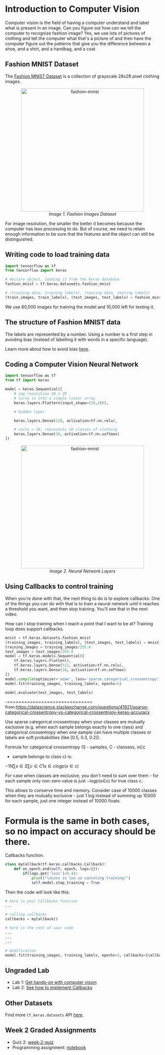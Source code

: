# Introduction to Computer Vision

Computer vision is the field of having a computer understand and label what is present in an image. Can you figure out how can we tell the computer to recognize fashion image? Yes, we use lots of pictures of clothing and tell the computer what that's a picture of and then have the computer figure out the patterns that give you the difference between a shoe, and a shirt, and a handbag, and a coat

## Fashion MNIST Dataset
The [Fashion MNIST Dataset](https://github.com/zalandoresearch/fashion-mnist) is a collection of grayscale 28x28 pixel clothing images.
<p align="center">
    <img src="img/capture-1.PNG" width="400" alt="fashion-mnist"><br>
    <i>Image 1. Fashion Images Dataset</i>
</p>

For image resolution, the smaller the better it becomes because the computer has less processing to do. But of course, we need to retain enough information to be sure that the features and the object can still be distinguished.

## Writing code to load training data
```python
import tensorflow as tf
from tensorflow import keras

# declare object, loading it from the keras database
fashion_mnist = tf.keras.dataseets.fashion_mnist

# (training data, training labels), (testing data, testing labels)
(train_images, train_labels), (test_images, test_labels) = fashion_minst.load_data()
```

We use 60,000 images for training the model and 10,000 left for testing it. 

## The structure of Fashion MNIST data
The labels are represented by a number. Using a number is a first step in avoiding bias (instead of labelling it with words in a specific language).

Learn more about how to avoid bias [here](https://ai.google/responsibilities/responsible-ai-practices/).

## Coding a Computer Vision Neural Network
```python
import tensorflow as tf
from tf import keras

model = keras.Sequential([
    # img resolution 28 x 28
    # turns in into a simple linear array
    keras.layers.Flattern(input_shape=(28,28)), 

    # hidden layer

    keras.layers.Dense(128, activation=tf.nn.relu),

    # units = 10, represents 10 classes of clothing
    keras.layers.Dense(10, activation=tf.nn.softmax) 
])
```

<p align="center">
    <img src="img/capture-2.PNG" width="400" alt="fashion-mnist"><br>
    <i>Image 2. Neural Network Layers </i>
</p>

## Using Callbacks to control training

When you’re done with that, the next thing to do is to explore callbacks. One of the things you can do with that is to train a neural network until it reaches a threshold you want, and then stop training. You’ll see that in the next video.

How can I stop training when I reach a point that I want to be at? Training loop does support callbacks.

```python
mnist = tf.keras.datasets.fashion_mnist
(training_images, training_labels), (test_images, test_labels) = mnist.load_data()
training_images = training_images/255.0
test_images = test_images/255.0
model = tf.keras.models.Sequential([
    tf.keras.layers.Flatten(),
    tf.keras.layers.Dense(512, activation=tf.nn.relu),
    tf.keras.layers.Dense(10, activation=tf.nn.softmax)
])
model.compile(optimizer='adam', loss='sparse_categorical_crossentropy')
model.fit(training_images, training_labels, epochs=5)

model.evaluate(test_images, test_labels)
```
-==============================
from:https://datascience.stackexchange.com/questions/41921/sparse-categorical-crossentropy-vs-categorical-crossentropy-keras-accuracy

Use sparse categorical crossentropy when your classes are mutually exclusive (e.g. when each sample belongs exactly to one class) and categorical crossentropy when one sample can have multiple classes or labels are soft probabilities (like [0.5, 0.3, 0.2]).

Formula for categorical crossentropy (S - samples, C - classess, s∈c
 - sample belongs to class c) is:

$−1N∑s∈S∑c∈C1s∈clogp(s∈c)$

For case when classes are exclusive, you don't need to sum over them - for each sample only non-zero value is just  −logp(s∈c)
  for true class c.

This allows to conserve time and memory. Consider case of 10000 classes when they are mutually exclusive - just 1 log instead of summing up 10000 for each sample, just one integer instead of 10000 floats.

Formula is the same in both cases, so no impact on accuracy should be there.
==================

Callbacks function.
```python
class myCallback(tf.keras.callbacks.Callback):
    def on_epoch_end(self, epoch, logs={}):
        if(logs.get('loss')<0.4):
            print("\nLoss is low so canceling training!")
            self.model.stop_training = True
```

Then the code will look like this.
```python
# here is your Callbacks function
...

# calling callbacks
callbacks = myCallback()

# here is the rest of uour code
...
...
...

# modification
model.fit(training_images, training_labels, epochs=5, callbacks=[callbacks])
```

## Ungraded Lab
* Lab 1: [Get hands-on with computer vision](https://github.com/https-deeplearning-ai/tensorflow-1-public/blob/main/C1/W2/ungraded_labs/C1_W2_Lab_1_beyond_hello_world.ipynb)
* Lab 2: [See how to implement Callbacks](https://github.com/https-deeplearning-ai/tensorflow-1-public/blob/main/C1/W2/ungraded_labs/C1_W2_Lab_2_callbacks.ipynb)

## Other Datasets
Find more `tf.keras.datasets` API [here](https://www.tensorflow.org/api_docs/python/tf/keras/datasets).

## Week 2 Graded Assignments
* Quiz 2: [week-2-quiz](Graded%20Assignment/week2-quiz.md)
* Programming assignment: [notebook](Graded%20Assignment/C1W2_Assignment.ipynb)
